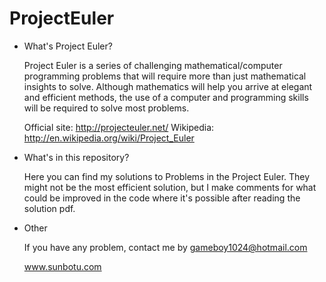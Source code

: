 ProjectEuler
============
- What's Project Euler?

    Project Euler is a series of challenging mathematical/computer programming problems that will require more than just      mathematical insights to solve. Although mathematics will help you arrive at elegant and efficient methods, the use of     a computer and programming skills will be required to solve most problems.

    Official site:
    http://projecteuler.net/
    Wikipedia:
    http://en.wikipedia.org/wiki/Project_Euler

- What's in this repository?

    Here you can find my solutions to Problems in the Project Euler.
    They might not be the most efficient solution, but I make comments for what could be improved in the code where it's      possible after reading the solution pdf.
    
- Other

    If you have any problem, contact me by gameboy1024@hotmail.com
    
    
    
    
    www.sunbotu.com
